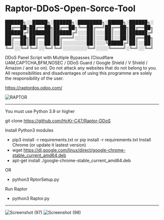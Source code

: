 # Raptor-DDoS-Open-Sorce-Tool
██████╗░░█████╗░██████╗░████████╗░█████╗░██████╗░   
██╔══██╗██╔══██╗██╔══██╗╚══██╔══╝██╔══██╗██╔══██╗
██████╔╝███████║██████╔╝░░░██║░░░██║░░██║██████╔╝
██╔══██╗██╔══██║██╔═══╝░░░░██║░░░██║░░██║██╔══██╗
██║░░██║██║░░██║██║░░░░░░░░██║░░░╚█████╔╝██║░░██║
╚═╝░░╚═╝╚═╝░░╚═╝╚═╝░░░░░░░░╚═╝░░░░╚════╝░╚═╝░░╚═╝


DDoS Panel Script with Multiple Bypasses (Cloudflare UAM,CAPTCHA,BFM,NOSEC / DDoS Guard / Google Shield / V Shield / Amazon / and so on). Do not attack any websites that do not belong to you. All responsibilities and disadvantages of using this programme are solely the responsibility of the user.

https://raptordos.odoo.com/

![RAPTOR](https://github.com/HcKr-C47/Raptor-DDoS/assets/51154046/239f609b-d917-42e0-b8a3-64da6a255574)


-------------------------------------------------------------------------------

You must use Python 3.9 or higher

git clone https://github.com/HcKr-C47/Raptor-DDoS

Install Python3 modules
 - pip3 install -r requirements.txt  or  pip install -r requirements.txt
Install Chrome (or update it lastest version)
 - wget https://dl.google.com/linux/direct/google-chrome-stable_current_amd64.deb
 - apt-get install ./google-chrome-stable_current_amd64.deb

OR
 - python3 RptorSetup.py


Run Raptor
 - python3 Raptor.py

------------------------------------------------------------------------------
![Screenshot (97)](https://github.com/HcKr-C47/Raptor-DDoS/assets/51154046/e81f9aa2-3ea5-44b4-9507-ef6d33f547c4)
![Screenshot (98)](https://github.com/HcKr-C47/Raptor-DDoS/assets/51154046/7834aadd-a2d4-42f3-a64d-a7dc75676ced)
